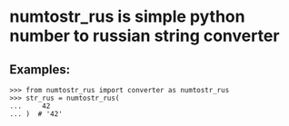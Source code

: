 # numtostr_rus is simple python number to russian string converter



## Examples:

```pycon
>>> from numtostr_rus import converter as numtostr_rus
>>> str_rus = numtostr_rus(
...     42
... )  # '42'
```
